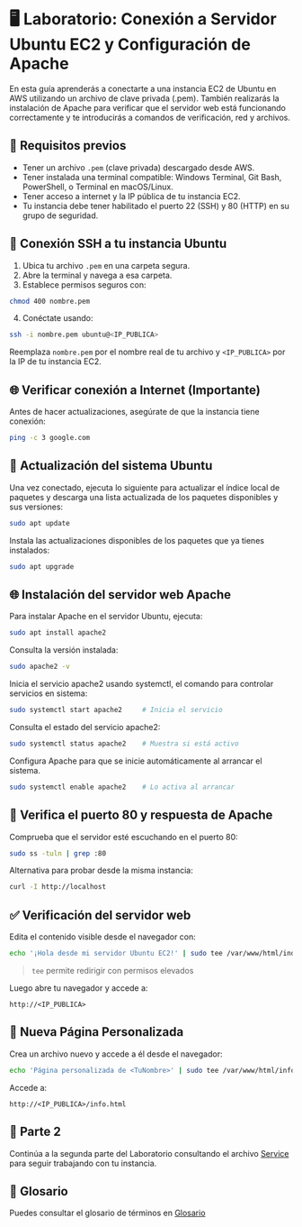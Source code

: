 # 🖥️ Laboratorio: Conexión a Servidor Ubuntu EC2 y Configuración de Apache

En esta guía aprenderás a conectarte a una instancia EC2 de Ubuntu en AWS utilizando un archivo de clave privada (.pem). También realizarás la instalación de Apache para verificar que el servidor web está funcionando correctamente y te introducirás a comandos de verificación, red y archivos.

## 🔧 Requisitos previos

- Tener un archivo `.pem` (clave privada) descargado desde AWS.
- Tener instalada una terminal compatible: Windows Terminal, Git Bash, PowerShell, o Terminal en macOS/Linux.
- Tener acceso a internet y la IP pública de tu instancia EC2.
- Tu instancia debe tener habilitado el puerto 22 (SSH) y 80 (HTTP) en su grupo de seguridad.

## 🔐 Conexión SSH a tu instancia Ubuntu

1. Ubica tu archivo `.pem` en una carpeta segura.
2. Abre la terminal y navega a esa carpeta.
3. Establece permisos seguros con:

```bash
chmod 400 nombre.pem
```

4. Conéctate usando:

```bash
ssh -i nombre.pem ubuntu@<IP_PUBLICA>
```

Reemplaza `nombre.pem` por el nombre real de tu archivo y `<IP_PUBLICA>` por la IP de tu instancia EC2.

## 🌐 Verificar conexión a Internet (Importante)

Antes de hacer actualizaciones, asegúrate de que la instancia tiene conexión:

```bash
ping -c 3 google.com
```

## 🔄 Actualización del sistema Ubuntu

Una vez conectado, ejecuta lo siguiente para actualizar el índice local de paquetes y descarga una lista actualizada de los paquetes disponibles y sus versiones:

```bash
sudo apt update
```

Instala las actualizaciones disponibles de los paquetes que ya tienes instalados:

```bash
sudo apt upgrade
```

## 🌐 Instalación del servidor web Apache

Para instalar Apache en el servidor Ubuntu, ejecuta:

```bash
sudo apt install apache2
```

Consulta la versión instalada:

```bash
sudo apache2 -v
```

Inicia el servicio apache2 usando systemctl, el comando para controlar servicios en sistema:

```bash
sudo systemctl start apache2     # Inicia el servicio
```

Consulta el estado del servicio apache2:

```bash
sudo systemctl status apache2    # Muestra si está activo
```

Configura Apache para que se inicie automáticamente al arrancar el sistema.

```bash
sudo systemctl enable apache2    # Lo activa al arrancar 
```

## 🔎 Verifica el puerto 80 y respuesta de Apache

Comprueba que el servidor esté escuchando en el puerto 80:

```bash
sudo ss -tuln | grep :80
```

Alternativa para probar desde la misma instancia:

```bash
curl -I http://localhost
```

## ✅ Verificación del servidor web

Edita el contenido visible desde el navegador con:

```bash
echo '¡Hola desde mi servidor Ubuntu EC2!' | sudo tee /var/www/html/index.html
```

> `tee` permite redirigir con permisos elevados

Luego abre tu navegador y accede a:

```
http://<IP_PUBLICA>
```

## 🚀 Nueva Página Personalizada

Crea un archivo nuevo y accede a él desde el navegador:

```bash
echo 'Página personalizada de <TuNombre>' | sudo tee /var/www/html/info.html
```

Accede a:

```
http://<IP_PUBLICA>/info.html
```

## 🛫 Parte 2

Continúa a la segunda parte del Laboratorio consultando el archivo [Service](./service.md) para seguir trabajando con tu instancia.

## 📔 Glosario

Puedes consultar el glosario de términos en [Glosario](./glosario.md)
